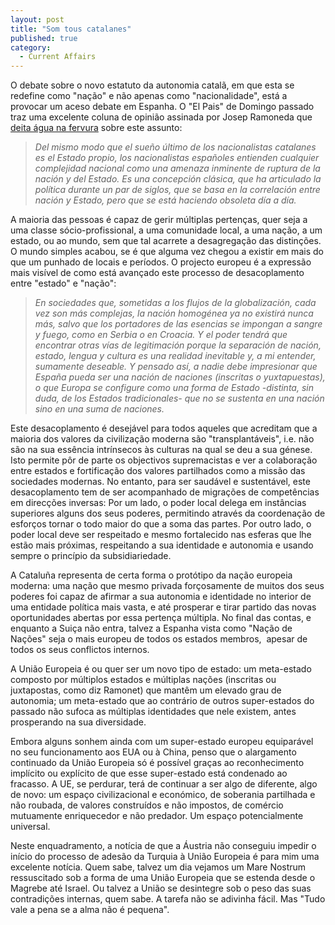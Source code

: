 ```yaml
---
layout: post
title: "Som tous catalanes"
published: true
category:
  - Current Affairs
---
```


O debate sobre o novo estatuto da autonomia catalã, em que esta se
redefine como "nação" e não apenas como "nacionalidade", está a provocar
um aceso debate em Espanha. O "El Pais" de Domingo passado traz uma
excelente coluna de opinião assinada por Josep Ramoneda que [deita água
na fervura] sobre este assunto:

> *Del mismo modo que el sueño último de los nacionalistas catalanes es
> el Estado propio, los nacionalistas españoles entienden cualquier
> complejidad nacional como una amenaza inminente de ruptura de la
> nación y del Estado. Es una concepción clásica, que ha articulado la
> política durante un par de siglos, que se basa en la correlación entre
> nación y Estado, pero que se está haciendo obsoleta día a día.*

A maioria das pessoas é capaz de gerir múltiplas pertenças, quer seja a
uma classe sócio-profissional, a uma comunidade local, a uma nação, a um
estado, ou ao mundo, sem que tal acarrete a desagregação das distinções.
O mundo simples acabou, se é que alguma vez chegou a existir em mais do
que um punhado de locais e períodos. O projecto europeu é a expressão
mais visível de como está avançado este processo de desacoplamento entre
"estado" e "nação":

> *En sociedades que, sometidas a los flujos de la globalización, cada
> vez son más complejas, la nación homogénea ya no existirá nunca más,
> salvo que los portadores de las esencias se impongan a sangre y fuego,
> como en Serbia o en Croacia. Y el poder tendrá que encontrar otras
> vías de legitimación porque la separación de nación, estado, lengua y
> cultura es una realidad inevitable y, a mi entender, sumamente
> deseable. Y pensado así, a nadie debe impresionar que España pueda ser
> una nación de naciones (inscritas o yuxtapuestas), o que Europa se
> configure como una forma de Estado -distinta, sin duda, de los Estados
> tradicionales- que no se sustenta en una nación sino en una suma de
> naciones.*

Este desacoplamento é desejável para todos aqueles que acreditam que a
maioria dos valores da civilização moderna são "transplantáveis", i.e.
não são na sua essência intrínsecos às culturas na qual se deu a sua
génese. Isto permite pôr de parte os objectivos supremacistas e ver a
colaboração entre estados e fortificação dos valores partilhados como a
missão das sociedades modernas. No entanto, para ser saudável e
sustentável, este desacoplamento tem de ser acompanhado de migrações de
competências em direcções inversas: Por um lado, o poder local delega em
instâncias superiores alguns dos seus poderes, permitindo através da
coordenação de esforços tornar o todo maior do que a soma das partes.
Por outro lado, o poder local deve ser respeitado e mesmo fortalecido
nas esferas que lhe estão mais próximas, respeitando a sua identidade e
autonomia e usando sempre o princípio da subsidiariedade.

A Cataluña representa de certa forma o protótipo da nação europeia
moderna: uma nação que mesmo privada forçosamente de muitos dos seus
poderes foi capaz de afirmar a sua autonomia e identidade no interior de
uma entidade política mais vasta, e até prosperar e tirar partido das
novas oportunidades abertas por essa pertença múltipla. No final das
contas, e enquanto a Suiça não entra, talvez a Espanha vista como "Nação
de Nações" seja o mais europeu de todos os estados membros,  apesar de
todos os seus conflictos internos.

A União Europeia é ou quer ser um novo tipo de estado: um meta-estado
composto por múltiplos estados e múltiplas nações (inscritas ou
juxtapostas, como diz Ramonet) que mantêm um elevado grau de autonomia;
um meta-estado que ao contrário de outros super-estados do passado não
sufoca as múltiplas identidades que nele existem, antes prosperando na
sua diversidade.

Embora alguns sonhem ainda com um super-estado europeu equiparável no
seu funcionamento aos EUA ou à China, penso que o alargamento continuado
da União Europeia só é possível graças ao reconhecimento implícito ou
explícito de que esse super-estado está condenado ao fracasso. A UE, se
perdurar, terá de continuar a ser algo de diferente, algo de novo: um
espaço civilizacional e económico, de soberania partilhada e não
roubada, de valores construídos e não impostos, de comércio mutuamente
enriquecedor e não predador. Um espaço potencialmente universal.

Neste enquadramento, a notícia de que a Áustria não conseguiu impedir o
início do processo de adesão da Turquia à União Europeia é para mim uma
excelente notícia. Quem sabe, talvez um dia vejamos um Mare Nostrum
ressuscitado sob a forma de uma União Europeia que se estenda desde o
Magrebe até Israel. Ou talvez a União se desintegre sob o peso das suas
contradições internas, quem sabe. A tarefa não se adivinha fácil. Mas
"Tudo vale a pena se a alma não é pequena".

  [deita água na fervura]: http://www.elpais.es/articulo/elpdompnm/20051002elpdmgpan_3/Tes/
